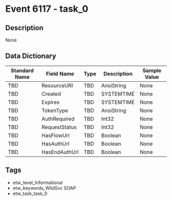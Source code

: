 # Event 6117 - task_0

## Description
None

## Data Dictionary
|Standard Name|Field Name|Type|Description|Sample Value|
|---|---|---|---|---|
|TBD|ResourceURI|TBD|AnsiString|None|None|
|TBD|Created|TBD|SYSTEMTIME|None|None|
|TBD|Expires|TBD|SYSTEMTIME|None|None|
|TBD|TokenType|TBD|AnsiString|None|None|
|TBD|AuthRequired|TBD|Int32|None|None|
|TBD|RequestStatus|TBD|Int32|None|None|
|TBD|HasFlowUrl|TBD|Boolean|None|None|
|TBD|HasAuthUrl|TBD|Boolean|None|None|
|TBD|HasEndAuthUrl|TBD|Boolean|None|None|

## Tags
* etw_level_Informational
* etw_keywords_WlidSvc SOAP
* etw_task_task_0